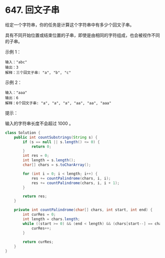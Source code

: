# 647. 回文子串
给定一个字符串，你的任务是计算这个字符串中有多少个回文子串。

具有不同开始位置或结束位置的子串，即使是由相同的字符组成，也会被视作不同的子串。

 

示例 1：

	输入："abc"
	输出：3
	解释：三个回文子串: "a", "b", "c"
示例 2：

	输入："aaa"
	输出：6
	解释：6个回文子串: "a", "a", "a", "aa", "aa", "aaa"
 

提示：

输入的字符串长度不会超过 1000 。

```java
class Solution {
    public int countSubstrings(String s) {
        if (s == null || s.length() <= 0) {
            return 0;
        }
        int res = 0;
        int length = s.length();
        char[] chars = s.toCharArray();

        for (int i = 0; i < length; i++) {
            res += countPalindrome(chars, i, i);
            res += countPalindrome(chars, i, i + 1);
        }

        return res;
    }

    private int countPalindrome(char[] chars, int start, int end) {
        int curRes = 0;
        int length = chars.length;
        while ((start >= 0) && (end < length) && (chars[start--] == chars[end++])) {
            curRes++;
        }
        
        return curRes;
    }
}

```
